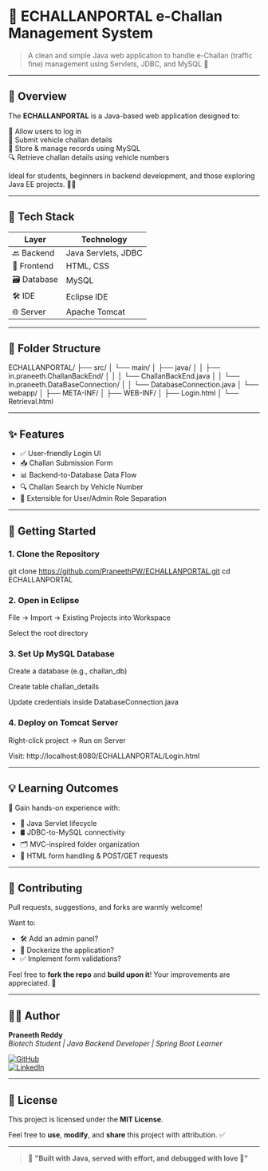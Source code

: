 # 🚦 ECHALLANPORTAL e-Challan Management System



> A clean and simple Java web application to handle e-Challan (traffic fine) management using Servlets, JDBC, and MySQL 💼

---

## 📌 Overview

The **ECHALLANPORTAL** is a Java-based web application designed to:

🔐 Allow users to log in  
🧾 Submit vehicle challan details  
📂 Store & manage records using MySQL  
🔍 Retrieve challan details using vehicle numbers  

Ideal for students, beginners in backend development, and those exploring Java EE projects. 👨‍💻

---

## 🧰 Tech Stack

| Layer        | Technology            |
|--------------|------------------------|
| 🔙 Backend   | Java Servlets, JDBC    |
| 🎨 Frontend  | HTML, CSS              |
| 🗃️ Database | MySQL                  |
| 🛠 IDE       | Eclipse IDE            |
| 🌐 Server    | Apache Tomcat          |

---
## 📁 Folder Structure


ECHALLANPORTAL/
├── src/
│   └── main/
│       ├── java/
│       │   ├── in.praneeth.ChallanBackEnd/
│       │   │   └── ChallanBackEnd.java
│       │   └── in.praneeth.DataBaseConnection/
│       │       └── DatabaseConnection.java
│       └── webapp/
│           ├── META-INF/
│           ├── WEB-INF/
│           ├── Login.html
│           └── Retrieval.html


---

## ✨ Features

- ✅ User-friendly Login UI
- 📥 Challan Submission Form
- 📊 Backend-to-Database Data Flow
- 🔍 Challan Search by Vehicle Number
- 🔄 Extensible for User/Admin Role Separation

---

## 🚀 Getting Started

### 1. Clone the Repository

git clone https://github.com/PraneethPW/ECHALLANPORTAL.git
cd ECHALLANPORTAL

### 2. Open in Eclipse
File → Import → Existing Projects into Workspace

Select the root directory

### 3. Set Up MySQL Database
Create a database (e.g., challan_db)

Create table challan_details

Update credentials inside DatabaseConnection.java

### 4. Deploy on Tomcat Server
Right-click project → Run on Server

Visit: http://localhost:8080/ECHALLANPORTAL/Login.html

---

## 💡 Learning Outcomes

📌 Gain hands-on experience with:

- 🔁 Java Servlet lifecycle  
- 🛢️ JDBC-to-MySQL connectivity  
- 🗂️ MVC-inspired folder organization  
- 📝 HTML form handling & POST/GET requests

---

## 🤝 Contributing

Pull requests, suggestions, and forks are warmly welcome!

Want to:
- 🛠️ Add an admin panel?
- 🐳 Dockerize the application?
- ✅ Implement form validations?

Feel free to **fork the repo** and **build upon it**! Your improvements are appreciated. 🔧

---

## 👨‍💻 Author

**Praneeth Reddy**  
_Biotech Student | Java Backend Developer | Spring Boot Learner_

[![GitHub](https://img.shields.io/badge/GitHub-PraneethPW-black?logo=github)](https://github.com/PraneethPW)  
[![LinkedIn](https://img.shields.io/badge/LinkedIn-Praneeth%20Reddy-blue?logo=linkedin)](https://www.linkedin.com)

---

## 📜 License

This project is licensed under the **MIT License**.

Feel free to **use**, **modify**, and **share** this project with attribution. ✅

---

> 💬 **"Built with Java, served with effort, and debugged with love 💙"**










